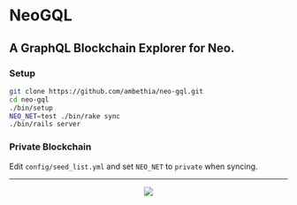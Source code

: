 # NeoGQL

## A GraphQL Blockchain Explorer for Neo.

### Setup

```sh
git clone https://github.com/ambethia/neo-gql.git
cd neo-gql
./bin/setup
NEO_NET=test ./bin/rake sync
./bin/rails server
```

### Private Blockchain

Edit `config/seed_list.yml` and set `NEO_NET` to `private` when syncing.

---

<p align="center">
  <img src="https://i.imgur.com/a8SIj9e.png">
</p>
